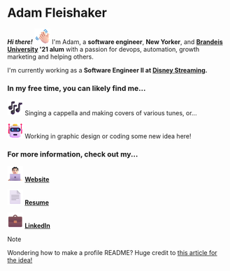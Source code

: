 # Adam Fleishaker

**_Hi there!_** ![👋](assets/wave.gif) I'm Adam, a **software engineer**, **New Yorker**, and **<a href="http://brandeis.edu">Brandeis University</a> '21 alum** with a passion for devops, automation, growth marketing and helping others.

I'm currently working as a **Software Engineer II at <a href="https://www.disneystreaming.com/">Disney Streaming</a>.**

### In my free time, you can likely find me...

![🎶](assets/music.gif) Singing a cappella and making covers of various tunes, or...

![🤖](assets/robot.gif) Working in graphic design or coding some new idea here!

### For more information, check out my...

![👨🏻‍💻](assets/technologist.gif) <a href="https://adamfleishaker.com/"> **Website**</a>

![📄](assets/page.png) <a href="http://adamfleishaker.com/assets/resume.pdf"> **Resume**</a>

![💼](assets/briefcase.png) <a href="https://www.linkedin.com/in/adamfleishaker/"> **LinkedIn**</a>

> [!NOTE]
> Wondering how to make a profile README? Huge credit to <a
href="https://www.aboutmonica.com/blog/how-to-create-a-github-profile-readme">this article for the idea!</a>
